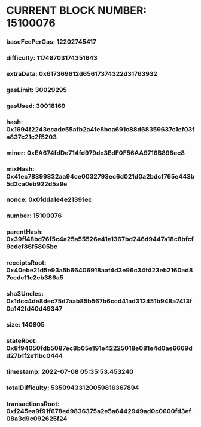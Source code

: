 # CURRENT BLOCK NUMBER: 15100076

### baseFeePerGas: 12202745417
### difficulty: 11748703174351643
### extraData: 0x617369612d65617374322d31763932
### gasLimit: 30029295
### gasUsed: 30018169
### hash: 0x1694f2243ecade55afb2a4fe8bca691c88d68359637c1ef03fa837c21c2f5203
### miner: 0xEA674fdDe714fd979de3EdF0F56AA9716B898ec8
### mixHash: 0x41ec78399832aa94ce0032793ec6d021d0a2bdcf765e443b5d2ca0eb922d5a9e
### nonce: 0x0fdda1e4e21391ec
### number: 15100076
### parentHash: 0x39ff48bd76f5c4a25a55526e41e1367bd246d9447a18c8bfcf9cdef86f5805bc
### receiptsRoot: 0x40ebe21d5e93a5b66406918aaf4d3e96c34f423eb2160ad87ccdc11e2eb386a5
### sha3Uncles: 0x1dcc4de8dec75d7aab85b567b6ccd41ad312451b948a7413f0a142fd40d49347
### size: 140805
### stateRoot: 0x8f94050fdb5087ec8b05e191e42225018e081e4d0ae6669dd27b1f2e11bc0444
### timestamp: 2022-07-08 05:35:53.453240
### totalDifficulty: 53509433120059816367894
### transactionsRoot: 0xf245ea9f91f678ed9836375a2e5a6442949ad0c0600fd3ef08a3d9c092625f24
